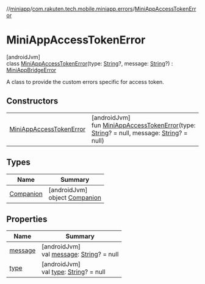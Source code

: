//[miniapp](../../../index.md)/[com.rakuten.tech.mobile.miniapp.errors](../index.md)/[MiniAppAccessTokenError](index.md)

# MiniAppAccessTokenError

[androidJvm]\
class [MiniAppAccessTokenError](index.md)(type: [String](https://kotlinlang.org/api/latest/jvm/stdlib/kotlin/-string/index.html)?, message: [String](https://kotlinlang.org/api/latest/jvm/stdlib/kotlin/-string/index.html)?) : [MiniAppBridgeError](../-mini-app-bridge-error/index.md)

A class to provide the custom errors specific for access token.

## Constructors

| | |
|---|---|
| [MiniAppAccessTokenError](-mini-app-access-token-error.md) | [androidJvm]<br>fun [MiniAppAccessTokenError](-mini-app-access-token-error.md)(type: [String](https://kotlinlang.org/api/latest/jvm/stdlib/kotlin/-string/index.html)? = null, message: [String](https://kotlinlang.org/api/latest/jvm/stdlib/kotlin/-string/index.html)? = null) |

## Types

| Name | Summary |
|---|---|
| [Companion](-companion/index.md) | [androidJvm]<br>object [Companion](-companion/index.md) |

## Properties

| Name | Summary |
|---|---|
| [message](message.md) | [androidJvm]<br>val [message](message.md): [String](https://kotlinlang.org/api/latest/jvm/stdlib/kotlin/-string/index.html)? = null |
| [type](type.md) | [androidJvm]<br>val [type](type.md): [String](https://kotlinlang.org/api/latest/jvm/stdlib/kotlin/-string/index.html)? = null |
